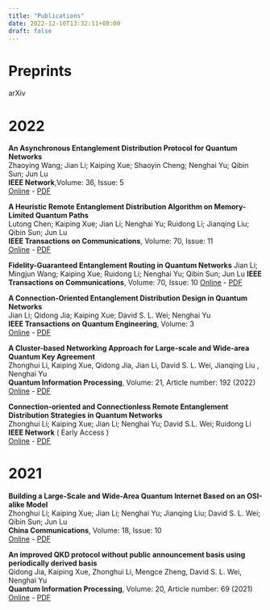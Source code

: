 ```yaml
---
title: "Publications"
date: 2022-12-16T13:32:11+08:00
draft: false
---
```


# Preprints

arXiv

# 2022

**An Asynchronous Entanglement Distribution Protocol for Quantum Networks**<br />
Zhaoying Wang; Jian Li; Kaiping Xue; Shaoyin Cheng; Nenghai Yu; Qibin Sun; Jun Lu<br />
**IEEE Network**,Volume: 36, Issue: 5<br />
[Online](https://ieeexplore.ieee.org/abstract/document/9963998) - [PDF](https://ieeexplore.ieee.org/stamp/stamp.jsp?tp=&arnumber=9963998)

**A Heuristic Remote Entanglement Distribution Algorithm on Memory-Limited Quantum Paths**<br />
Lutong Chen; Kaiping Xue; Jian Li; Nenghai Yu; Ruidong Li; Jianqing Liu; Qibin Sun; Jun Lu<br />
**IEEE Transactions on Communications**, Volume: 70, Issue: 11<br />
[Online](https://ieeexplore.ieee.org/abstract/document/9885237) - [PDF](https://ieeexplore.ieee.org/stamp/stamp.jsp?tp=&arnumber=9885237)

**Fidelity-Guaranteed Entanglement Routing in Quantum Networks**
Jian Li; Mingjun Wang; Kaiping Xue; Ruidong Li; Nenghai Yu; Qibin Sun; Jun Lu
**IEEE Transactions on Communications**, Volume: 70, Issue: 10
[Online](https://ieeexplore.ieee.org/abstract/document/9862987) - [PDF](https://ieeexplore.ieee.org/stamp/stamp.jsp?tp=&arnumber=9862987)

**A Connection-Oriented Entanglement Distribution Design in Quantum Networks**<br />
Jian Li; Qidong Jia; Kaiping Xue; David S. L. Wei; Nenghai Yu<br />
**IEEE Transactions on Quantum Engineering**, Volume: 3<br />
[Online](https://ieeexplore.ieee.org/abstract/document/9779492) - [PDF](https://ieeexplore.ieee.org/stamp/stamp.jsp?tp=&arnumber=9779492)

**A Cluster-based Networking Approach for Large-scale and Wide-area Quantum Key Agreement**<br />
Zhonghui Li, Kaiping Xue, Qidong Jia, Jian Li, David S. L. Wei, Jianqing Liu , Nenghai Yu <br />
**Quantum Information Processing**, Volume: 21, Article number: 192 (2022)<br />
[Online](https://link.springer.com/article/10.1007/s11128-022-03528-3) - [PDF](https://link.springer.com/content/pdf/10.1007/s11128-022-03528-3.pdf?pdf=button)

**Connection-oriented and Connectionless Remote Entanglement Distribution Strategies in Quantum Networks**<br />
Zhonghui Li; Kaiping Xue; Jian Li; Nenghai Yu; David S.L. Wei; Ruidong Li<br />
**IEEE Network** ( Early Access )<br />
[Online](https://ieeexplore.ieee.org/abstract/document/9839638) - [PDF](https://ieeexplore.ieee.org/stamp/stamp.jsp?tp=&arnumber=9839638)

# 2021
**Building a Large-Scale and Wide-Area Quantum Internet Based on an OSI-alike Model**<br />
Zhonghui Li; Kaiping Xue; Jian Li; Nenghai Yu; Jianqing Liu; David S. L. Wei; Qibin Sun; Jun Lu<br />
**China Communications**, Volume: 18, Issue: 10<br />
[Online](https://ieeexplore.ieee.org/abstract/document/9597613) - [PDF](https://ieeexplore.ieee.org/stamp/stamp.jsp?tp=&arnumber=9597613)

**An improved QKD protocol without public announcement basis using periodically derived basis**<br />
Qidong Jia, Kaiping Xue, Zhonghui Li, Mengce Zheng, David S. L. Wei, Nenghai Yu <br />
**Quantum Information Processing**, Volume: 20, Article number: 69 (2021)<br />
[Online](https://link.springer.com/article/10.1007/s11128-021-03000-8) - [PDF](https://link.springer.com/content/pdf/10.1007/s11128-021-03000-8.pdf?pdf=button)
